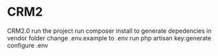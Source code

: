 # CRM2
 CRM2.0
 run the project
run composer install to generate depedencies in vendor folder
change .env.example to .env
run php artisan key:generate
configure .env

